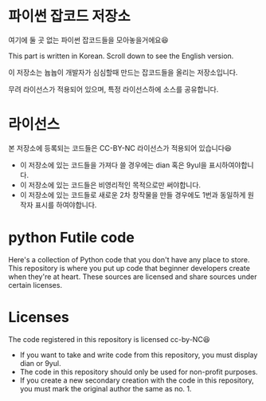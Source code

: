 # 파이썬 잡코드 저장소
여기에 둘 곳 없는 파이썬 잡코드들을 모아놓을거에요😆

This part is written in Korean. Scroll down to see the English version.

이 저장소는 늅늅이 개발자가 심심할때 만드는 잡코드들을 올리는 저장소입니다.

무려 라이선스가 적용되어 있으며, 특정 라이선스하에 소스를 공유합니다.

# 라이선스
본 저장소에 등록되는 코드들은 CC-BY-NC 라이선스가 적용되어 있습니다😆

* 이 저장소에 있는 코드들을 가져다 쓸 경우에는 dian 혹은 9yul을 표시하여야합니다.
* 이 저장소에 있는 코드들은 비영리적인 목적으로만 써야합니다.
* 이 저장소에 있는 코드들로 새로운 2차 창작물을 만들 경우에도 1번과 동일하게 원작자 표시를 하여야합니다.

# python Futile code
Here's a collection of Python code that you don't have any place to store.
This repository is where you put up code that beginner developers create when they're at heart.
These sources are licensed and share sources under certain licenses.

# Licenses
The code registered in this repository is licensed cc-by-NC😆

* If you want to take and write code from this repository, you must display dian or 9yul.
* The code in this repository should only be used for non-profit purposes.
* If you create a new secondary creation with the code in this repository, you must mark the original author the same as no. 1.
